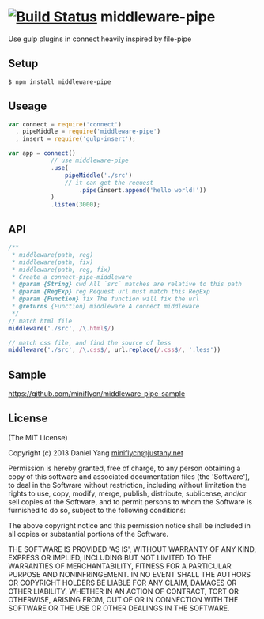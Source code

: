 [![Build Status](https://travis-ci.org/miniflycn/middleware-pipe.svg?branch=master)](https://travis-ci.org/miniflycn/middleware-pipe)
middleware-pipe
===============

Use gulp plugins in connect heavily inspired by file-pipe

Setup
-----

    $ npm install middleware-pipe

Useage
------

```javascript
var connect = require('connect')
  , pipeMiddle = require('middleware-pipe')
  , insert = require('gulp-insert');

var app = connect()
            // use middleware-pipe
            .use(
                pipeMiddle('./src')
                // it can get the request
                    .pipe(insert.append('hello world!'))
            )
            .listen(3000);
```

API
---

```javascript
/**
 * middleware(path, reg)
 * middleware(path, fix)
 * middleware(path, reg, fix)
 * Create a connect-pipe-middleware
 * @param {String} cwd All `src` matches are relative to this path 
 * @param {RegExp} reg Request url must match this RegExp
 * @param {Function} fix The function will fix the url
 * @returns {Function} middleware A connect middleware
 */
// match html file
middleware('./src', /\.html$/)

// match css file, and find the source of less
middleware('./src', /\.css$/, url.replace(/.css$/, '.less'))

```

Sample
-------

https://github.com/miniflycn/middleware-pipe-sample


License
-------

(The MIT License)

Copyright (c) 2013 Daniel Yang <miniflycn@justany.net>

Permission is hereby granted, free of charge, to any person obtaining a copy of this software and associated documentation files (the 'Software'), to deal in the Software without restriction, including without limitation the rights to use, copy, modify, merge, publish, distribute, sublicense, and/or sell copies of the Software, and to permit persons to whom the Software is furnished to do so, subject to the following conditions:

The above copyright notice and this permission notice shall be included in all copies or substantial portions of the Software.

THE SOFTWARE IS PROVIDED 'AS IS', WITHOUT WARRANTY OF ANY KIND, EXPRESS OR IMPLIED, INCLUDING BUT NOT LIMITED TO THE WARRANTIES OF MERCHANTABILITY, FITNESS FOR A PARTICULAR PURPOSE AND NONINFRINGEMENT. IN NO EVENT SHALL THE AUTHORS OR COPYRIGHT HOLDERS BE LIABLE FOR ANY CLAIM, DAMAGES OR OTHER LIABILITY, WHETHER IN AN ACTION OF CONTRACT, TORT OR OTHERWISE, ARISING FROM, OUT OF OR IN CONNECTION WITH THE SOFTWARE OR THE USE OR OTHER DEALINGS IN THE SOFTWARE.
